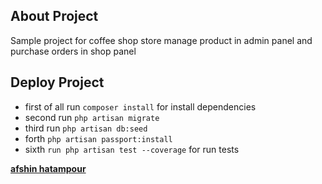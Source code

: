 

## About Project

Sample project for coffee shop store
manage product in admin panel and purchase orders in shop panel

## Deploy Project
- first of all run ```composer install``` for install dependencies
- second run ```php artisan migrate```
- third run ```php artisan db:seed```
- forth ```php artisan passport:install```
- sixth ```run php artisan test --coverage``` for run tests

**[afshin hatampour](mailto:afshin89hatampour@gmail.com)**